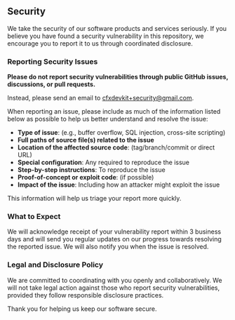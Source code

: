 ## Security

We take the security of our software products and services seriously. If you believe you have found a security vulnerability in this repository, we encourage you to report it to us through coordinated disclosure.

### Reporting Security Issues

**Please do not report security vulnerabilities through public GitHub issues, discussions, or pull requests.**

Instead, please send an email to [cfxdevkit+security@gmail.com](mailto:cfxdevkit+security@gmail.com).

When reporting an issue, please include as much of the information listed below as possible to help us better understand and resolve the issue:

- **Type of issue**: (e.g., buffer overflow, SQL injection, cross-site scripting)
- **Full paths of source file(s) related to the issue**
- **Location of the affected source code**: (tag/branch/commit or direct URL)
- **Special configuration**: Any required to reproduce the issue
- **Step-by-step instructions**: To reproduce the issue
- **Proof-of-concept or exploit code**: (if possible)
- **Impact of the issue**: Including how an attacker might exploit the issue

This information will help us triage your report more quickly.

### What to Expect

We will acknowledge receipt of your vulnerability report within 3 business days and will send you regular updates on our progress towards resolving the reported issue. We will also notify you when the issue is resolved.

### Legal and Disclosure Policy

We are committed to coordinating with you openly and collaboratively. We will not take legal action against those who report security vulnerabilities, provided they follow responsible disclosure practices.

Thank you for helping us keep our software secure.